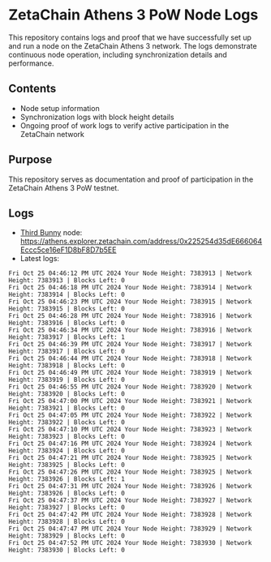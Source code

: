 # ZetaChain Athens 3 PoW Node Logs
This repository contains logs and proof that we have successfully set up and run a node on the ZetaChain Athens 3 network. The logs demonstrate continuous node operation, including synchronization details and performance.

## Contents
- Node setup information
- Synchronization logs with block height details
- Ongoing proof of work logs to verify active participation in the ZetaChain network

## Purpose
This repository serves as documentation and proof of participation in the ZetaChain Athens 3 PoW testnet.

## Logs

- [Third Bunny](https://thirdbunny.xyz/) node: https://athens.explorer.zetachain.com/address/0x225254d35dE666064Eccc5ce16eF1D8bF8D7b5EE
- Latest logs:
```
Fri Oct 25 04:46:12 PM UTC 2024 Your Node Height: 7383913 | Network Height: 7383913 | Blocks Left: 0
Fri Oct 25 04:46:18 PM UTC 2024 Your Node Height: 7383914 | Network Height: 7383914 | Blocks Left: 0
Fri Oct 25 04:46:23 PM UTC 2024 Your Node Height: 7383915 | Network Height: 7383915 | Blocks Left: 0
Fri Oct 25 04:46:28 PM UTC 2024 Your Node Height: 7383916 | Network Height: 7383916 | Blocks Left: 0
Fri Oct 25 04:46:34 PM UTC 2024 Your Node Height: 7383916 | Network Height: 7383917 | Blocks Left: 1
Fri Oct 25 04:46:39 PM UTC 2024 Your Node Height: 7383917 | Network Height: 7383917 | Blocks Left: 0
Fri Oct 25 04:46:44 PM UTC 2024 Your Node Height: 7383918 | Network Height: 7383918 | Blocks Left: 0
Fri Oct 25 04:46:49 PM UTC 2024 Your Node Height: 7383919 | Network Height: 7383919 | Blocks Left: 0
Fri Oct 25 04:46:55 PM UTC 2024 Your Node Height: 7383920 | Network Height: 7383920 | Blocks Left: 0
Fri Oct 25 04:47:00 PM UTC 2024 Your Node Height: 7383921 | Network Height: 7383921 | Blocks Left: 0
Fri Oct 25 04:47:05 PM UTC 2024 Your Node Height: 7383922 | Network Height: 7383922 | Blocks Left: 0
Fri Oct 25 04:47:10 PM UTC 2024 Your Node Height: 7383923 | Network Height: 7383923 | Blocks Left: 0
Fri Oct 25 04:47:16 PM UTC 2024 Your Node Height: 7383924 | Network Height: 7383924 | Blocks Left: 0
Fri Oct 25 04:47:21 PM UTC 2024 Your Node Height: 7383925 | Network Height: 7383925 | Blocks Left: 0
Fri Oct 25 04:47:26 PM UTC 2024 Your Node Height: 7383925 | Network Height: 7383926 | Blocks Left: 1
Fri Oct 25 04:47:31 PM UTC 2024 Your Node Height: 7383926 | Network Height: 7383926 | Blocks Left: 0
Fri Oct 25 04:47:37 PM UTC 2024 Your Node Height: 7383927 | Network Height: 7383927 | Blocks Left: 0
Fri Oct 25 04:47:42 PM UTC 2024 Your Node Height: 7383928 | Network Height: 7383928 | Blocks Left: 0
Fri Oct 25 04:47:47 PM UTC 2024 Your Node Height: 7383929 | Network Height: 7383929 | Blocks Left: 0
Fri Oct 25 04:47:52 PM UTC 2024 Your Node Height: 7383930 | Network Height: 7383930 | Blocks Left: 0
```
